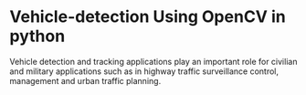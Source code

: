 # Vehicle-detection Using OpenCV in python
Vehicle detection and tracking applications play an important role for civilian and military applications such as in highway traffic surveillance control, management and urban traffic planning.

